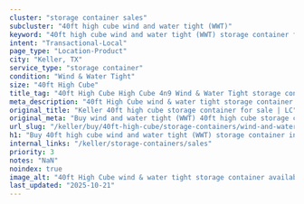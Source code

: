 ```yaml
---
cluster: "storage container sales"
subcluster: "40ft high cube wind and water tight (WWT)"
keyword: "40ft high cube wind and water tight (WWT) storage container for sale Keller, TX"
intent: "Transactional-Local"
page_type: "Location-Product"
city: "Keller, TX"
service_type: "storage container"
condition: "Wind & Water Tight"
size: "40ft High Cube"
title_tag: "40ft High Cube High Cube 4n9 Wind & Water Tight storage container Sales in Keller | LC Container"
meta_description: "40ft High Cube wind & water tight storage container sales in Keller. High cube containers with extra height. Fast delivery, competitive pricing. Serving storage containers area. Quote ID: 4WK. Call (214) 524-4168 for your free quote today."
original_title: "Keller 40ft high cube storage container for sale | LC"
original_meta: "Buy wind and water tight (WWT) 40ft high cube storage container sale with local delivery in Keller, TX. LC Container — local Since 2003. Request a fast quote today."
url_slug: "/keller/buy/40ft-high-cube/storage-containers/wind-and-water-tight-wwt"
h1: "Buy 40ft high cube wind and water tight (WWT) storage container in Keller"
internal_links: "/keller/storage-containers/sales"
priority: 3
notes: "NaN"
noindex: true
image_alt: "40ft High Cube wind & water tight storage container available for delivery in Keller"
last_updated: "2025-10-21"
---
```


<!-- TODO: Add unique city/inventory copy, images, and internal links here. -->

